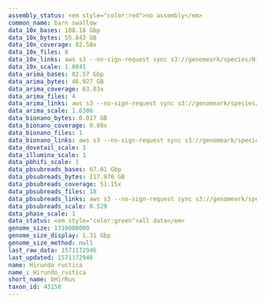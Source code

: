 ```yaml
---
assembly_status: <em style="color:red">no assembly</em>
common_name: barn swallow
data_10x_bases: 108.18 Gbp
data_10x_bytes: 55.843 GB
data_10x_coverage: 82.58x
data_10x_files: 8
data_10x_links: aws s3 --no-sign-request sync s3://genomeark/species/Hirundo_rustica/bHirRus1/genomic_data/10x/ .<br>
data_10x_scale: 1.8041
data_arima_bases: 82.57 Gbp
data_arima_bytes: 46.927 GB
data_arima_coverage: 63.03x
data_arima_files: 4
data_arima_links: aws s3 --no-sign-request sync s3://genomeark/species/Hirundo_rustica/bHirRus1/genomic_data/arima/ .<br>
data_arima_scale: 1.6386
data_bionano_bytes: 0.017 GB
data_bionano_coverage: 0.00x
data_bionano_files: 1
data_bionano_links: aws s3 --no-sign-request sync s3://genomeark/species/Hirundo_rustica/bHirRus1/genomic_data/bionano/ .<br>
data_dovetail_scale: 1
data_illumina_scale: 1
data_pbhifi_scale: 1
data_pbsubreads_bases: 67.01 Gbp
data_pbsubreads_bytes: 117.976 GB
data_pbsubreads_coverage: 51.15x
data_pbsubreads_files: 18
data_pbsubreads_links: aws s3 --no-sign-request sync s3://genomeark/species/Hirundo_rustica/bHirRus1/genomic_data/pacbio/ . --exclude "*ccs.bam*"<br>
data_pbsubreads_scale: 0.529
data_phase_scale: 1
data_status: <em style="color:green">all data</em>
genome_size: 1310000000
genome_size_display: 1.31 Gbp
genome_size_method: null
last_raw_data: 1571172946
last_updated: 1571172946
name: Hirundo rustica
name_: Hirundo_rustica
short_name: bHirRus
taxon_id: 43150
---
```

